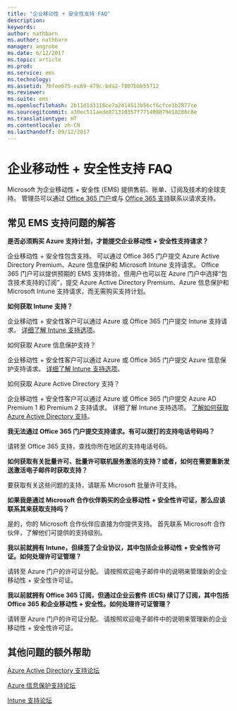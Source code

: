 ```yaml
---
title: "企业移动性 + 安全性支持 FAQ"
description: 
keywords: 
author: nathbarn
ms.author: nathbarn
manager: angrobe
ms.date: 6/12/2017
ms.topic: article
ms.prod: 
ms.service: ems
ms.technology: 
ms.assetid: 7bfee675-ec69-479c-bda2-f807bbb55712
ms.reviewer: 
ms.suite: ems
ms.openlocfilehash: 2b11d1d3118ce7a2414513b56cf6cfce1b2877ce
ms.sourcegitcommit: a30ec511aede871310357f771498079e18286c8e
ms.translationtype: HT
ms.contentlocale: zh-CN
ms.lasthandoff: 09/12/2017
---
```

# <a name="enterprise-mobility--security-support-faqs"></a>企业移动性 + 安全性支持 FAQ
Microsoft 为企业移动性 + 安全性 (EMS) 提供售前、账单、订阅及技术的全球支持。 管理员可以通过 [Office 365 门户](https://portal.office.com/Default.aspx?SkipSspr=true)或与 [Office 365 支持](https://support.office.com/article/Contact-Office-365-for-business-support-32a17ca7-6fa0-4870-8a8d-e25ba4ccfd4b?CorrelationId=c1f4c670-18b3-41ec-81c9-e8d383caa6ad)联系以请求支持。

## <a name="answers-to-common-ems-support-questions"></a>常见 EMS 支持问题的解答

**是否必须购买 Azure 支持计划，才能提交企业移动性 + 安全性支持请求？**

企业移动性 + 安全性包含支持。 可以通过 Office 365 门户提交 Azure Active Directory Premium、Azure 信息保护和 Microsoft Intune 支持请求。 Office 365 门户可以提供预期的 EMS 支持体验，但用户也可以在 Azure 门户中选择“包含技术支持的订阅”，提交 Azure Active Directory Premium、Azure 信息保护和 Microsoft Intune 支持请求，而无需购买支持计划。

**如何获取 Intune 支持？**

企业移动性 + 安全性客户可以通过 Azure 或 Office 365 门户提交 Intune 支持请求。 [详细了解 Intune 支持选项](https://docs.microsoft.com/intune/get-support)。

如何获取 Azure 信息保护支持？

企业移动性 + 安全性客户可以通过 Azure 或 Office 365 门户提交 Azure 信息保护支持请求。 [详细了解 Intune 支持选项](https://docs.microsoft.com/information-protection/get-started/information-support#to-contact-microsoft-support)。

如何获取 Azure Active Directory 支持？

企业移动性 + 安全性客户可以通过 Azure 或 Office 365 门户提交 Azure AD Premium 1 和 Premium 2 支持请求。 详细了解 Intune 支持选项。 [了解如何获取 Azure Active Directory 支持](https://docs.microsoft.com/azure/active-directory/active-directory-troubleshooting-support-howto)。

**我无法通过 Office 365 门户提交支持请求。有可以拨打的支持电话号码吗？**

请转至 Office 365 支持，查找你所在地区的支持电话号码。

**如何获取有关批量许可、批量许可联机服务激活的支持？或者，如何在需要重新发送激活电子邮件时获取支持？**

要获取有关这些问题的支持，请联系 Microsoft 批量许可支持。

 **如果我是通过 Microsoft 合作伙伴购买的企业移动性 + 安全性许可证，那么应该联系其来获取支持吗？**

是的，你的 Microsoft 合作伙伴应直接为你提供支持。 首先联系 Microsoft 合作伙伴，了解他们可提供的支持级别。

**我以前就拥有 Intune，但续签了企业协议，其中包括企业移动性 + 安全性许可证。如何处理许可证管理？**

请转至 Azure 门户的许可证分配。 请按照欢迎电子邮件中的说明来管理新的企业移动性 + 安全性许可证。

**我以前就拥有 Office 365 订阅，但通过企业云套件 (ECS) 续订了订阅，其中包括 Office 365 和企业移动性 + 安全性。如何处理许可证管理？**

请转至 Azure 门户的许可证分配。 请按照欢迎电子邮件中的说明来管理新的企业移动性 + 安全性许可证。

## <a name="additional-help-for-other-questions"></a>其他问题的额外帮助
[Azure Active Directory 支持论坛](https://social.msdn.microsoft.com/forums/home?forum=windowsazuread)

[Azure 信息保护支持论坛](http://www.yammer.com/AskIPTeam)

[Intune 支持论坛](https://social.technet.microsoft.com/forums/windows/home?category=microsoftintune)
